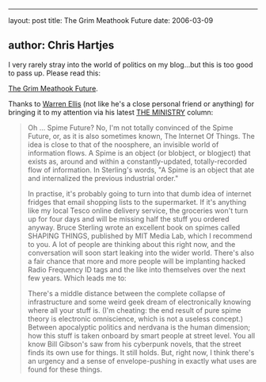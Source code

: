 <hr />

<p>layout: post
title: The Grim Meathook Future
date: 2006-03-09</p>

<h2>author: Chris Hartjes</h2>

<p>I very rarely stray into the world of politics on my blog...but this is too good to pass up.  Please read this:</p>

<p><a href="http://www.zenarchery.com/2005/09/22/full-text-of-the-grim-meathook-future-thing/">The Grim Meathook Future</a>.</p>

<p>Thanks to <a href="http://www.warrenellis.com">Warren Ellis</a> (not like he's a close personal friend or anything) for bringing it to my attention via his latest <a href="http://www.comicon.com/pulse/">THE MINISTRY</a> column:</p>

<blockquote>
Oh ... Spime Future? No, I'm not totally convinced of the Spime Future, or, as it is also sometimes known, The Internet Of Things. The idea is close to that of the noosphere, an invisible world of information flows. A Spime is an object (or blobject, or blogject) that exists as, around and within a constantly-updated, totally-recorded flow of information. In Sterling's words, "A Spime is an object that ate and internalized the previous industrial order."

In practise, it's probably going to turn into that dumb idea of internet fridges that email shopping lists to the supermarket. If it's anything like my local Tesco online delivery service, the groceries won't turn up for four days and will be missing half the stuff you ordered anyway. Bruce Sterling wrote an excellent book on spimes called SHAPING THINGS, published by MIT Media Lab, which I recommend to you. A lot of people are thinking about this right now, and the conversation will soon start leaking into the wider world. There's also a fair chance that more and more people will be implanting hacked Radio Frequency ID tags and the like into themselves over the next few years. Which leads me to:

There's a middle distance between the complete collapse of infrastructure and some weird geek dream of electronically knowing where all your stuff is. (I'm cheating: the end result of pure spime theory is electronic omniscience, which is not a useless concept.) Between apocalyptic politics and nerdvana is the human dimension; how this stuff is taken onboard by smart people at street level. You all know Bill Gibson's saw from his cyberpunk novels, that the street finds its own use for things. It still holds. But, right now, I think there's an urgency and a sense of envelope-pushing in exactly what uses are found for these things.
</blockquote>
